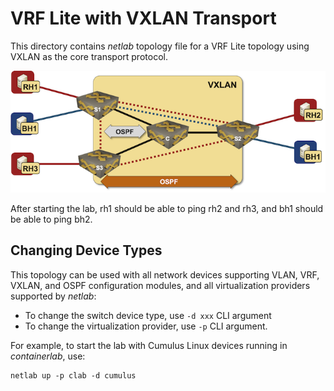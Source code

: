 # VRF Lite with VXLAN Transport

This directory contains *netlab* topology file for a VRF Lite topology using VXLAN as the core transport protocol.

![VXLAN bridging topology](netlab-vxlan-vrf-lite.png)

After starting the lab, rh1 should be able to ping rh2 and rh3, and bh1 should be able to ping bh2.

## Changing Device Types

This topology can be used with all network devices supporting VLAN, VRF, VXLAN, and OSPF configuration modules, and all virtualization providers supported by *netlab*:

* To change the switch device type, use `-d xxx` CLI argument
* To change the virtualization provider, use `-p` CLI argument.

For example, to start the lab with Cumulus Linux devices running in _containerlab_, use:

```
netlab up -p clab -d cumulus
```
